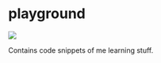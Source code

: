 # playground

![](https://github.com/kafteji/playground/actions/workflows/pipeline.yml/badge.svg)

Contains code snippets of me learning stuff.
